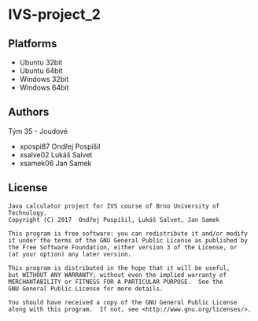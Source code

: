 # IVS-project_2

Platforms
---------

- Ubuntu 32bit
- Ubuntu 64bit
- Windows 32bit
- Windows 64bit

Authors
------

Tým 35 - Joudové
- xpospi87 Ondřej Pospíšil 
- xsalve02 Lukáš Salvet 
- xsamek06 Jan Samek

License
-------
    Java calculator project for IVS course of Brno University of Technology.
    Copyright (C) 2017  Ondřej Pospíšil, Lukáš Salvet, Jan Samek

    This program is free software: you can redistribute it and/or modify
    it under the terms of the GNU General Public License as published by
    the Free Software Foundation, either version 3 of the License, or
    (at your option) any later version.

    This program is distributed in the hope that it will be useful,
    but WITHOUT ANY WARRANTY; without even the implied warranty of
    MERCHANTABILITY or FITNESS FOR A PARTICULAR PURPOSE.  See the
    GNU General Public License for more details.

    You should have received a copy of the GNU General Public License
    along with this program.  If not, see <http://www.gnu.org/licenses/>.